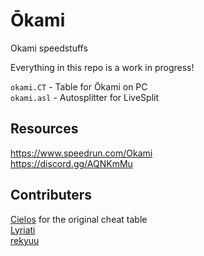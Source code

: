 # Ōkami

Okami speedstuffs

Everything in this repo is a work in progress!

`okami.CT` - Table for Ōkami on PC  
`okami.asl` - Autosplitter for LiveSplit

## Resources

https://www.speedrun.com/Okami  
https://discord.gg/AQNKmMu

## Contributers

[Cielos](http://fearlessrevolution.com/viewtopic.php?t=5629) for the original cheat table  
[Lyriati](https://www.twitch.tv/lyriati)  
[rekyuu](https://www.twitch.tv/rekyuus)